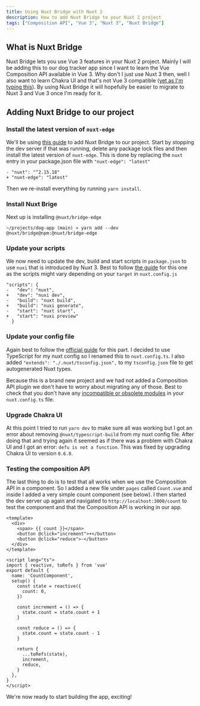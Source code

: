 ```yaml
---
title: Using Nuxt Bridge with Nuxt 2
description: How to add Nuxt Bridge to your Nuxt 2 project
tags: ["Composition API", "Vue 3", "Nuxt 3", "Nuxt Bridge"]
---
```


## What is Nuxt Bridge

Nuxt Bridge lets you use Vue 3 features in your Nuxt 2 project. Mainly I will be adding this to our dog tracker app since I want to learn the Vue Composition API available in Vue 3. Why don't I just use Nuxt 3 then, well I also want to learn Chakra UI and that's not Vue 3 compatible ([yet as I'm typing this](https://github.com/chakra-ui/chakra-ui-vue-next)). By using Nuxt Bridge it will hopefully be easier to migrate to Nuxt 3 and Vue 3 once I'm ready for it.

## Adding Nuxt Bridge to our project

### Install the latest version of `nuxt-edge`

We'll be using [this guide](https://v3.nuxtjs.org/bridge/overview) to add Nuxt Bridge to our project. Start by stopping the dev server if that was running, delete any package lock files and then install the latest version of `nuxt-edge`. This is done by replacing the `nuxt` entry in your package.json file with `"nuxt-edge": "latest"`

```json[package.json]
- "nuxt": "^2.15.18"
+ "nuxt-edge": "latest"
```

Then we re-install everything by running `yarn install`.

### Install Nuxt Brige

Next up is installing `@nuxt/bridge-edge`

```shell
~/projects/dog-app (main) » yarn add --dev @nuxt/bridge@npm:@nuxt/bridge-edge
```

### Update your scripts

We now need to update the dev, build and start scripts in `package.json` to use `nuxi` that is introduced by Nuxt 3. Best to follow [the guide](https://v3.nuxtjs.org/bridge/overview#nuxi) for this one as the scripts might vary depending on your `target` in `nuxt.config.js`

```
"scripts": {
-   "dev": "nuxt",
+   "dev": "nuxi dev",
-   "build": "nuxt build",
+   "build": "nuxi generate",
-   "start": "nuxt start",
+   "start": "nuxi preview"
  }
```

### Update your config file

Again best to follow the [official guide](https://v3.nuxtjs.org/bridge/overview#update-nuxtconfig) for this part. I decided to use TypeScript for my nuxt config so I renamed this to `nuxt.config.ts`. I also added `"extends": "./.nuxt/tsconfig.json",` to my `tsconfig.json` file to get autogenerated Nuxt types.

Because this is a brand new project and we had not added a Composition API plugin we don't have to worry about migrating any of those. Best to check that you don't have any [incompatible or obsolete modules](https://v3.nuxtjs.org/bridge/overview#remove-incompatible-and-obsolete-modules) in your `nuxt.config.ts` file.

### Upgrade Chakra UI

At this point I tried to run `yarn dev` to make sure all was working but I got an error about removing `@nuxt/typescript-build` from my nuxt config file. After doing that and trying again it seemed as if there was a problem with Chakra UI and I got an error: `defu is not a function`. This was fixed by upgrading Chakra UI to version `0.6.0`.

### Testing the composition API

The last thing to do is to test that all works when we use the Composition API in a component. So I added a new file under `pages` called `Count.vue` and inside I added a very simple count component (see below). I then started the dev server up again and navigated to `http://localhost:3000/count` to test the component and that the Composition API is working in our app.

```ts[Count.vue]
<template>
  <div>
    <span> {{ count }}</span>
    <button @click="increment">+</button>
    <button @click="reduce">-</button>
  </div>
</template>

<script lang="ts">
import { reactive, toRefs } from 'vue'
export default {
  name: 'CountComponent',
  setup() {
    const state = reactive({
      count: 0,
    })

    const increment = () => {
      state.count = state.count + 1
    }

    const reduce = () => {
      state.count = state.count - 1
    }

    return {
      ...toRefs(state),
      increment,
      reduce,
    }
  },
}
</script>
```

We're now ready to start building the app, exciting!
